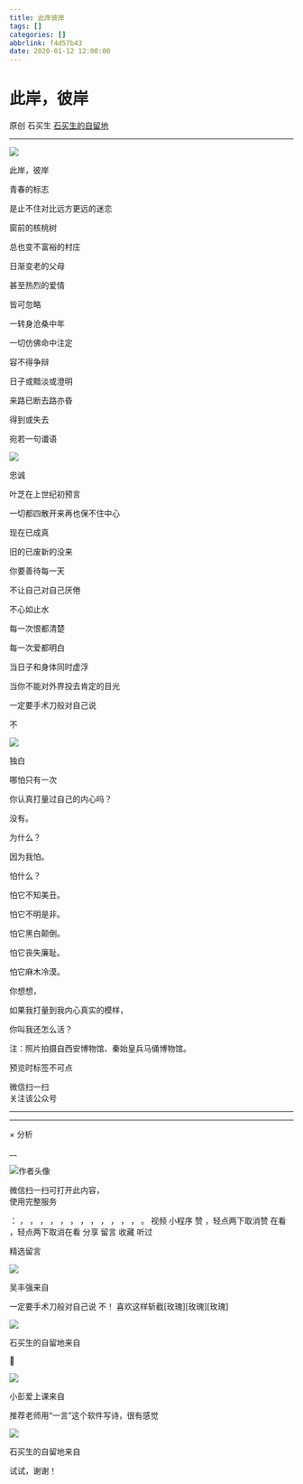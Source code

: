 ```yaml
---
title: 此岸彼岸
tags: []
categories: []
abbrlink: f4d57b43
date: 2020-01-12 12:00:00
---
```


#  此岸，彼岸

原创  石买生  [ 石买生的自留地 ](javascript:void\(0\);)

__ _ _ _ _

![](20200112此岸彼岸/img1.jpg)

此岸，彼岸

青春的标志

是止不住对比远方更远的迷恋

窗前的核桃树

总也变不富裕的村庄

日渐变老的父母

甚至热烈的爱情

皆可忽略

一转身沧桑中年

一切仿佛命中注定

容不得争辩

日子或黯淡或澄明

来路已断去路亦昏

得到或失去

宛若一句谶语

![](20200112此岸彼岸/img2.jpg)

忠诚

叶芝在上世纪初预言

一切都四散开来再也保不住中心

现在已成真

旧的已废新的没来

你要善待每一天

不让自己对自己厌倦

不心如止水

每一次恨都清楚

每一次爱都明白

当日子和身体同时虚浮

当你不能对外界投去肯定的目光

一定要手术刀般对自己说

不

![](20200112此岸彼岸/img3.jpg)

独白

哪怕只有一次

你认真打量过自己的内心吗？

没有。

为什么？

因为我怕。

怕什么？

怕它不知美丑。

怕它不明是非。

怕它黑白颠倒。

怕它丧失廉耻。

怕它麻木冷漠。

你想想，

如果我打量到我内心真实的模样，

你叫我还怎么活？

注：照片拍摄自西安博物馆、秦始皇兵马俑博物馆。

预览时标签不可点

微信扫一扫  
关注该公众号





****



****



×  分析

__

![作者头像](shared/img1.png)

微信扫一扫可打开此内容，  
使用完整服务

：  ，  ，  ，  ，  ，  ，  ，  ，  ，  ，  ，  ，  。  视频  小程序  赞  ，轻点两下取消赞  在看  ，轻点两下取消在看
分享  留言  收藏  听过

精选留言

![](shared/img16.jpg)

吴丰强来自

一定要手术刀般对自己说 不！ 喜欢这样斩截[玫瑰][玫瑰][玫瑰]

![](shared/img4.jpg)

石买生的自留地来自

🤝

![](20200112此岸彼岸/img4.jpg)

小彭爱上课来自

推荐老师用“一言”这个软件写诗，很有感觉

![](shared/img4.jpg)

石买生的自留地来自

试试，谢谢！

